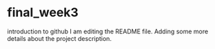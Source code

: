 # final_week3
introduction to github
I am editing the README file. Adding some more details
about the project description.
